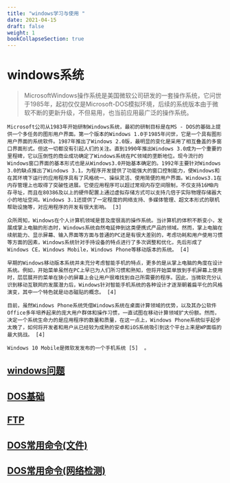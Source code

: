 ```yaml
---
title: "windows学习与使用 "
date: 2021-04-15
draft: false
weight: 1
bookCollapseSection: true
---
```


# windows系统

> MicrosoftWindows操作系统是美国微软公司研发的一套操作系统，它问世于1985年，起初仅仅是Microsoft-DOS模拟环境，后续的系统版本由于微软不断的更新升级，不但易用，也当前应用最广泛的操作系统。


```
Microsoft公司从1983年开始研制Windows系统，最初的研制目标是在MS - DOS的基础上提供一个多任务的图形用户界面。第一个版本的Windows 1.0于1985年问世，它是一个具有图形用户界面的系统软件。1987年推出了Windows 2.0版，最明显的变化是采用了相互叠盖的多窗口界面形式。但这一切都没有引起人们的关注。直到1990年推出Windows 3.0成为一个重要的里程碑，它以压倒性的商业成功确定了Windows系统在PC领域的垄断地位。现今流行的Windows窗口界面的基本形式也是从Windows3.0开始基本确定的。1992年主要针对Windows 3.0的缺点推出了Windows 3.1，为程序开发提供了功能强大的窗口控制能力，使Windows和在其环境下运行的应用程序具有了风格统一、操纵灵活、使用简便的用户界面。Windows3.1在内存管理上也取得了突破性进展。它使应用程序可以超过常规内存空间限制，不仅支持16MB内存寻址，而且在80386及以上的硬件配置上通过虚拟存储方式可以支持几倍于实际物理存储器大小的地址空间。Windows 3.1还提供了一定程度的网络支持、多媒体管理、超文本形式的联机帮助设施等，对应用程序的开发有很大影响。 [3] 

众所周知，Windows在个人计算机领域是普及度很高的操作系统。当计算机的体积不断变小，发展成掌上电脑的形态时，Windows系统自然电延伸到这类便携式产品的领域。然而，掌上电脑在续航能力、显示屏幕、输入界面等方面与普通的PC还是有很大差别的，考虑功耗和用户使用习惯等方面的因素，Windows系统针对手持设备的特点进行了多次调整和优化，先后形成了Windows CE，Windows Mobile，Windows Phone等移动版本的系统。 [4] 

早期的Windows移动版本系统并未充分考虑智能手机的特点，更多的是从掌上电脑的角度在设计系统。例如，开始菜单虽然在PC上早已为人们所习惯和熟知，但将开始菜单放到手机屏幕上使用时，层层展开的菜单在狭小的屏幕上会让用户很难找到自己所需要的程序。因此，当微软充分认识到移动互联网的发展潜力后，Windows针对智能手机系统的各种设计才逐渐朝着扁平化的风格演变，其中一个特色就是动态磁贴的概念。 [4] 

目前，虽然Windows Phone系统凭借Windows系统在桌面计算领域的优势，以及其办公软件Office多年培养起来的庞大用户群体和操作习惯，一直试图在移动计算领域扩大份额。然而，决定一个系统生命力的是应用程序的数量和质量，在这一点上，Windows Phone系统似乎起步太晚了，如何将开发者和用户从已经较为成熟的安卓和iOS系统吸引到这个平台上来是WP面临的最大挑战。 [4] 

Windows 10 Mobile是微软发发布的一个手机系统 [5]  。
```







## [windows问题](windows_question)

## [DOS基础](dos_basic)

## [FTP](ftp)


## [DOS常用命令(文件)](dos_file)

## [DOS常用命令(网络检测)](dos_network)





























